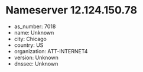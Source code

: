 # Nameserver 12.124.150.78

* as_number: 7018
* name: Unknown
* city: Chicago
* country: US
* organization: ATT-INTERNET4
* version: Unknown
* dnssec: Unknown
